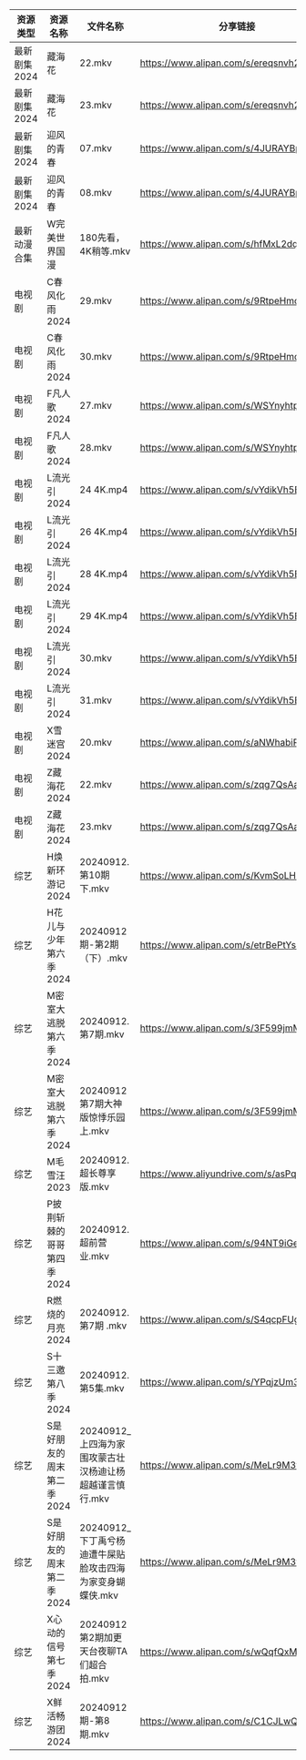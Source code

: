 | 资源类型     | 资源名称            | 文件名称                                | 分享链接                                      | 更新时间                |
| -------- | --------------- | ----------------------------------- | ----------------------------------------- | ------------------- |
| 最新剧集2024 | 藏海花             | 22.mkv                              | https://www.alipan.com/s/ereqsnvh2Aq      | 2024-09-12 19:13:20 |
| 最新剧集2024 | 藏海花             | 23.mkv                              | https://www.alipan.com/s/ereqsnvh2Aq      | 2024-09-12 19:13:19 |
| 最新剧集2024 | 迎风的青春           | 07.mkv                              | https://www.alipan.com/s/4JURAYBpwGR      | 2024-09-12 10:11:15 |
| 最新剧集2024 | 迎风的青春           | 08.mkv                              | https://www.alipan.com/s/4JURAYBpwGR      | 2024-09-12 10:11:14 |
| 最新动漫合集   | W完美世界国漫         | 180先看，4K稍等.mkv                      | https://www.alipan.com/s/hfMxL2dqhGu      | 2024-09-12 19:12:28 |
| 电视剧      | C春风化雨2024       | 29.mkv                              | https://www.alipan.com/s/9RtpeHmcLWc      | 2024-09-12 20:05:20 |
| 电视剧      | C春风化雨2024       | 30.mkv                              | https://www.alipan.com/s/9RtpeHmcLWc      | 2024-09-12 20:05:20 |
| 电视剧      | F凡人歌2024        | 27.mkv                              | https://www.alipan.com/s/WSYnyhtpFQc      | 2024-09-12 20:05:40 |
| 电视剧      | F凡人歌2024        | 28.mkv                              | https://www.alipan.com/s/WSYnyhtpFQc      | 2024-09-12 20:05:40 |
| 电视剧      | L流光引2024        | 24 4K.mp4                           | https://www.alipan.com/s/vYdikVh5BuN      | 2024-09-12 00:06:11 |
| 电视剧      | L流光引2024        | 26 4K.mp4                           | https://www.alipan.com/s/vYdikVh5BuN      | 2024-09-12 00:06:10 |
| 电视剧      | L流光引2024        | 28 4K.mp4                           | https://www.alipan.com/s/vYdikVh5BuN      | 2024-09-12 00:06:10 |
| 电视剧      | L流光引2024        | 29 4K.mp4                           | https://www.alipan.com/s/vYdikVh5BuN      | 2024-09-12 00:06:10 |
| 电视剧      | L流光引2024        | 30.mkv                              | https://www.alipan.com/s/vYdikVh5BuN      | 2024-09-12 19:06:58 |
| 电视剧      | L流光引2024        | 31.mkv                              | https://www.alipan.com/s/vYdikVh5BuN      | 2024-09-12 19:06:57 |
| 电视剧      | X雪迷宫2024        | 20.mkv                              | https://www.alipan.com/s/aNWhabiRP3d      | 2024-09-12 19:08:28 |
| 电视剧      | Z藏海花2024        | 22.mkv                              | https://www.alipan.com/s/zqg7QsAadFY      | 2024-09-12 19:08:53 |
| 电视剧      | Z藏海花2024        | 23.mkv                              | https://www.alipan.com/s/zqg7QsAadFY      | 2024-09-12 19:08:53 |
| 综艺       | H焕新环游记2024      | 20240912.第10期下.mkv                  | https://www.alipan.com/s/KvmSoLHMiZr      | 2024-09-12 14:08:12 |
| 综艺       | H花儿与少年第六季2024   | 20240912期-第2期（下）.mkv                | https://www.alipan.com/s/etrBePtYsJ7      | 2024-09-12 14:08:15 |
| 综艺       | M密室大逃脱第六季2024   | 20240912.第7期.mkv                    | https://www.alipan.com/s/3F599jmMJTn      | 2024-09-12 14:08:34 |
| 综艺       | M密室大逃脱第六季2024   | 20240912第7期大神版惊悸乐园上.mkv             | https://www.alipan.com/s/3F599jmMJTn      | 2024-09-12 14:08:33 |
| 综艺       | M毛雪汪2023        | 20240912.超长尊享版.mkv                  | https://www.aliyundrive.com/s/asPqfgPRqAg | 2024-09-12 14:08:39 |
| 综艺       | P披荆斩棘的哥哥第四季2024 | 20240912.超前营业.mkv                   | https://www.alipan.com/s/94NT9iGe94e      | 2024-09-12 14:08:52 |
| 综艺       | R燃烧的月亮2024      | 20240912.第7期 .mkv                   | https://www.alipan.com/s/S4qcpFUguQa      | 2024-09-12 14:09:00 |
| 综艺       | S十三邀第八季2024     | 20240912.第5集.mkv                    | https://www.alipan.com/s/YPqjzUm3jpL      | 2024-09-12 14:09:03 |
| 综艺       | S是好朋友的周末第二季2024 | 20240912_上四海为家围攻蒙古壮汉杨迪让杨超越谨言慎行.mkv  | https://www.alipan.com/s/MeLr9M3vuvt      | 2024-09-12 14:09:17 |
| 综艺       | S是好朋友的周末第二季2024 | 20240912_下丁禹兮杨迪遭牛屎贴脸攻击四海为家变身蝴蝶侠.mkv | https://www.alipan.com/s/MeLr9M3vuvt      | 2024-09-12 14:09:17 |
| 综艺       | X心动的信号第七季2024   | 20240912第2期加更天台夜聊TA们超合拍.mkv         | https://www.alipan.com/s/wQqfQxMS8Sx      | 2024-09-12 14:09:49 |
| 综艺       | X鲜活畅游团2024      | 20240912期-第8期.mkv                   | https://www.alipan.com/s/C1CJLwQZPeT      | 2024-09-12 19:08:32 |
